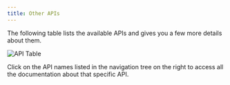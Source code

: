 ```yaml
---
title: Other APIs
---
```


The following table lists the available APIs and gives you a few more details about them. 

![API Table](/static/img/api_table.png)

Click on the API names listed in the navigation tree on the right to access all the documentation about that specific API.
    

